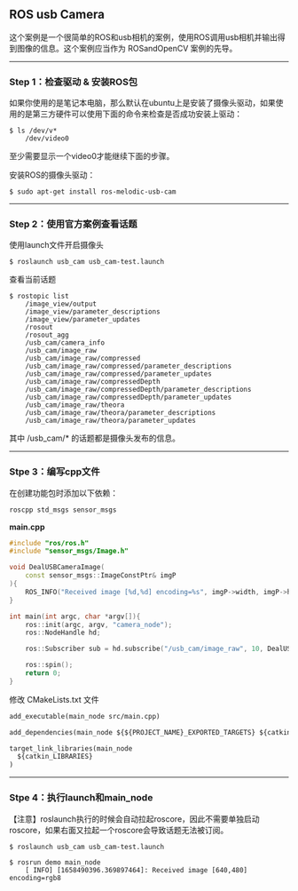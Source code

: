 ## ROS usb Camera

这个案例是一个很简单的ROS和usb相机的案例，使用ROS调用usb相机并输出得到图像的信息。这个案例应当作为 ROSandOpenCV 案例的先导。

-----

### **Step 1**：检查驱动 & 安装ROS包
如果你使用的是笔记本电脑，那么默认在ubuntu上是安装了摄像头驱动，如果使用的是第三方硬件可以使用下面的命令来检查是否成功安装上驱动：
```shell
$ ls /dev/v*
    /dev/video0
```
至少需要显示一个video0才能继续下面的步骤。

安装ROS的摄像头驱动：
```shell
$ sudo apt-get install ros-melodic-usb-cam
```

------

### **Step 2**：使用官方案例查看话题
使用launch文件开启摄像头
```shell
$ roslaunch usb_cam usb_cam-test.launch
```
查看当前话题
```shell
$ rostopic list
    /image_view/output
    /image_view/parameter_descriptions
    /image_view/parameter_updates
    /rosout
    /rosout_agg
    /usb_cam/camera_info
    /usb_cam/image_raw
    /usb_cam/image_raw/compressed
    /usb_cam/image_raw/compressed/parameter_descriptions
    /usb_cam/image_raw/compressed/parameter_updates
    /usb_cam/image_raw/compressedDepth
    /usb_cam/image_raw/compressedDepth/parameter_descriptions
    /usb_cam/image_raw/compressedDepth/parameter_updates
    /usb_cam/image_raw/theora
    /usb_cam/image_raw/theora/parameter_descriptions
    /usb_cam/image_raw/theora/parameter_updates
```
其中 /usb_cam/* 的话题都是摄像头发布的信息。 

-----

### **Stpe 3**：编写cpp文件

在创建功能包时添加以下依赖：
```txt
roscpp std_msgs sensor_msgs
```
**main.cpp**
```cpp
#include "ros/ros.h"
#include "sensor_msgs/Image.h"

void DealUSBCameraImage(
    const sensor_msgs::ImageConstPtr& imgP
){
    ROS_INFO("Received image [%d,%d] encoding=%s", imgP->width, imgP->height, imgP->encoding.c_str());
}

int main(int argc, char *argv[]){
    ros::init(argc, argv, "camera_node");
    ros::NodeHandle hd;

    ros::Subscriber sub = hd.subscribe("/usb_cam/image_raw", 10, DealUSBCameraImage);

    ros::spin();
    return 0;
}
```

修改 CMakeLists.txt 文件
```txt
add_executable(main_node src/main.cpp)

add_dependencies(main_node ${${PROJECT_NAME}_EXPORTED_TARGETS} ${catkin_EXPORTED_TARGETS})

target_link_libraries(main_node
  ${catkin_LIBRARIES}
)
```

----

### **Stpe 4**：执行launch和main_node 

【注意】roslaunch执行的时候会自动拉起roscore，因此不需要单独启动roscore，如果右面又拉起一个roscore会导致话题无法被订阅。

```shell
$ roslaunch usb_cam usb_cam-test.launch
```

```shell
$ rosrun demo main_node
    [ INFO] [1658490396.369897464]: Received image [640,480] encoding=rgb8
```
